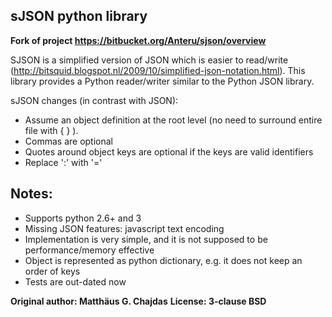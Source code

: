## sJSON python library

**Fork of project https://bitbucket.org/Anteru/sjson/overview**

SJSON is a simplified version of JSON which is easier to read/write (http://bitsquid.blogspot.nl/2009/10/simplified-json-notation.html). This library provides a Python reader/writer similar to the Python JSON library.

sJSON changes (in contrast with JSON):
* Assume an object definition at the root level (no need to surround entire file with { } ).
* Commas are optional
* Quotes around object keys are optional if the keys are valid identifiers
* Replace ':' with '='

## Notes:
* Supports python 2.6+ and 3
* Missing JSON features: javascript text encoding
* Implementation is very simple, and it is not supposed to be performance/memory effective
* Object is represented as python dictionary, e.g. it does not keep an order of keys
* Tests are out-dated now

**Original author: Matthäus G. Chajdas**
**License: 3-clause BSD**

